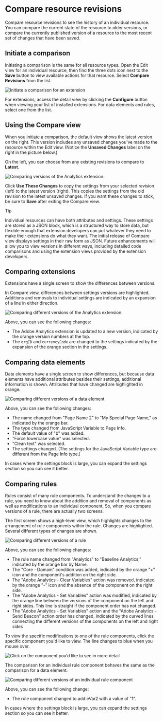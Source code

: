 # Compare resource revisions

Compare resource revisions to see the history of an individual resource.  You can compare the current state of the resource to older versions, or compare the currently published version of a resource to the most recent set of changes that have been saved.

## Initiate a comparison

Initiating a comparison is the same for all resource types.  Open the Edit view for an individual resource, then find the three dots icon next to the **Save** button to view available actions for that resource.  Select **Compare Revisions** from the list.

![Initiate a comparison for an extension](/help/assets/compare-initiate-extension.png)

For extensions, access the detail view by clicking the **Configure** button when viewing your list of installed extensions.  For data elements and rules, select one from the list.

## Using the Compare view

When you initiate a comparison, the default view shows the latest version on the right.  This version includes any unsaved changes you've made to the resource within the Edit view. \(Notice the **Unsaved Changes** label on the right in the picture below.\)

On the left, you can choose from any existing revisions to compare to **Latest**.

![Comparing versions of the Analytics extension](/help/assets/compare-interpret-extension.png)

Click **Use These Changes** to copy the settings from your selected revision \(left\) to the latest version \(right\).  This copies the settings from the old revision to the latest unsaved changes.  If you want these changes to stick, be sure to **Save** after exiting the Compare view.

>[!TIP]
>Individual resources can have both attributes and settings.  These settings are stored as a JSON block, which is a structured way to store data, but flexible enough that extension developers can put whatever they need to make their extensions do what they want.
>The initial release of Compare view displays settings in their raw form as JSON. Future enhancements will allow you to view versions in different ways, including detailed code comparisons and using the extension views provided by the extension developers.

## Comparing extensions

Extensions have a single screen to show the differences between versions.

In Compare view, differences between settings versions are highlighted.  Additions and removals to individual settings are indicated by an expansion of a line in either direction.

![Comparing different versions of the Analytics extension](/help/assets/compare-extension.png)

Above, you can see the following changes:

* The Adobe Analytics extension is updated to a new version, indicated by the orange version numbers at the top.
* The `orgID` and `currencyCode` are changed to the settings indicated by the expansion of the orange section in the settings.

## Comparing data elements

Data elements have a single screen to show differences, but because data elements have additional attributes besides their settings, additional information is shown.  Attributes that have changed are highlighted in orange.

![Comparing different versions of a data element](/help/assets/compare-data-element.png)

Above, you can see the following changes:

* The name changed from "Page Name 2" to "My Special Page Name," as indicated by the orange bar.
* The type changed from JavaScript Variable to Page Info.
* The default value of "b" was added.
* "Force lowercase value" was selected.
* "Clean text" was selected.
* The settings changed. \(The settings for the JavaScript Variable type are different from the Page Info type.\)

In cases where the settings block is large, you can expand the settings section so you can see it better.

## Comparing rules

Rules consist of many rule components.  To understand the changes to a rule, you need to know about the addition and removal of components as well as modifications to an individual component.  So, when you compare versions of a rule, there are actually two screens.

The first screen shows a high-level view, which highlights changes to the arrangement of rule components within the rule.  Changes are highlighted. Several different types of changes are shown.

![Comparing different versions of a rule](/help/assets/compare-rule.png)

Above, you can see the following changes:

* The rule name changed from "Analytics" to "Baseline Analytics," indicated by the orange bar by Name.
* The "Core - Domain" condition was added,  indicated by the orange "+" icon and the component's addition on the right side.
* The "Adobe Analytics - Clear Variables" action was removed, indicated by the orange "-" icon and the absence of the component on the right side.
* The "Adobe Analytics - Set Variables" action was modified, indicated by the orange line between the versions of the component on the left and right sides. This line is straight if the component order has not changed.
* The "Adobe Analytics - Set Variables" action and the "Adobe Analytics - Send Beacon" action order has changed, indicated by the curved lines connecting the different versions of the components on the left and right sides

To view the specific modifications to one of the rule components, click the specific component you'd like to view.  The line changes to blue when you mouse over.

![Click on the component you&apos;d like to see in more detail](/help/assets/compare-rule-component-click.png)

The comparison for an individual rule component behaves the same as the comparison for a data element.

![Comparing different versions of an individual rule component](/help/assets/compare-rule-component.png)

Above, you can see the following change:

* The rule component changed to add eVar2 with a value of "1".

In cases where the settings block is large, you can expand the settings section so you can see it better.

